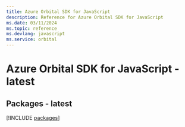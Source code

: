 ```yaml
---
title: Azure Orbital SDK for JavaScript
description: Reference for Azure Orbital SDK for JavaScript
ms.date: 03/11/2024
ms.topic: reference
ms.devlang: javascript
ms.service: orbital
---
```

# Azure Orbital SDK for JavaScript - latest
## Packages - latest
[!INCLUDE [packages](orbital-index.md)]